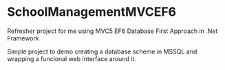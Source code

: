 # SchoolManagementMVCEF6
Refresher project for me using MVC5 EF6 Database First Approach in .Net Framework

Simple project to demo creating a database scheme in MSSQL and wrapping a funcional web interface around it.
